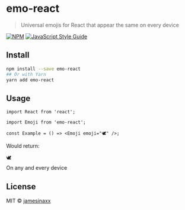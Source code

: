 # emo-react

> Universal emojis for React that appear the same on every device

[![NPM](https://img.shields.io/npm/v/emo-react.svg)](https://www.npmjs.com/package/emo-react) [![JavaScript Style Guide](https://img.shields.io/badge/code_style-standard-brightgreen.svg)](https://standardjs.com)

## Install

```bash
npm install --save emo-react
## Or with Yarn
yarn add emo-react
```

## Usage

```tsx
import React from 'react';

import Emoji from 'emo-react';

const Example = () => <Emoji emoji="🕊️" />;
```

Would return:

<img src="https://twemoji.maxcdn.com/v/latest/svg/1f54a.svg" alt="🕊️" style="width: 1em; height: 1em;">

On any and every device

## License

MIT © [jamesinaxx](https://github.com/jamesinaxx)
